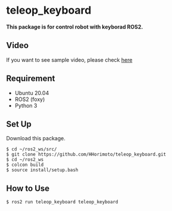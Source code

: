 # teleop_keyboard

**This package is for control robot with keyborad ROS2.**

## Video

If you want to see sample video, please check [here](https://youtu.be/kvL5jlXhTgg)

## Requirement
+ Ubuntu 20.04
+ ROS2 (foxy)
+ Python 3

## Set Up
Download this package.

```shell
$ cd ~/ros2_ws/src/
$ git clone https://github.com/HHorimoto/teleop_keyboard.git
$ cd ~/ros2_ws
$ colcon build
$ source install/setup.bash
```

## How to Use

```shell
$ ros2 run teleop_keyboard teleop_keyboard
```
